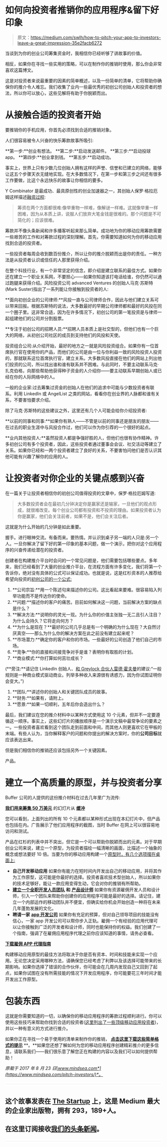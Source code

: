 # 如何向投资者推销你的应用程序&留下好印象

> 原文：<https://medium.com/swlh/how-to-pitch-your-app-to-investors-leave-a-great-impression-35e2facb6272>

当谈到为你的创业公司筹集资金时，我相信你已经听够了讲故事的价值。

相反，如果你在寻找一些实用的策略，可以在制作你的推销时使用，那么你会非常喜欢这篇博文。

这是对投资者来说最重要的因素的简单概述，以及一份简单的清单，它将帮助你确保你的推介令人难忘。我们收集了业内一些最优秀的初创公司创始人和投资者的想法，所以你可以放心，这些见解将有助于你脱颖而出。

# 从接触合适的投资者开始

要推销你的手机应用，你首先必须找到合适的推销对象。

人们很容易被令人兴奋的快乐筹款故事所吸引:

**第一步:**创业有想法。
**第二步:**启动发送邮件。
**第三步:**启动投球 app。
**第四步:**创业拿到钱。
**第五步:**启动成功。

事实上，世界上只有少数几位创始人拥有这样的声誉、信誉和已建立的网络，能够让这五个步骤天衣无缝地实现。在大多数情况下，在第一步和第三步之间还有很多工作要做，比这个永远快乐的故事让你相信的要多。

Y Combinator 是最成功、最具原创性的创业加速器之一，其创始人保罗·格拉厄姆这样描述[融资过程](http://paulgraham.com/fr.html):

> 筹资在两个方面都很难:像举重物一样难，像解谜一样难。这就像举重一样困难，因为从本质上讲，说服人们放弃大笔金钱是很难的。那个问题是不可简化的；应该很难。

筹款并不像头条新闻和许多播客听起来那么简单。成功地为你的移动应用筹款需要一些艰苦的工作和对筹款过程的深刻理解。首先，你需要知道如何为你的移动应用找到合适的投资者。

一些投资者每周会收到数百份推介，所以让你的推介脱颖而出是你的责任。一种方法是从投资者认识或信任的人那里获得介绍。

在整个科技行业，有一个非常坚定的信念，即介绍是建立联系的最佳方式。如果你还在建立一个职业关系网，不要担心——如果你知道该打电话给谁，你仍然可以通过跑腿来获得介绍。风险投资公司 advanced Ventures 的创始人马克·苏斯特(Mark Suster)指出了一系列能让你接触到投资者的人:

**面向初创企业的公司律师:**风投一直与公司律师合作，因此与他们建立关系可以带来回报。根据苏斯特的说法，大多数最好的早期公司律师都和最好的风投在同一个圈子里。这非常合适，因为在许多情况下，初创公司的第一笔投资是与律师一起组建他们的公司并分割股票。

**专注于初创公司的招聘人员:**招聘人员本质上是社交型的，但他们也有一个巨大的网络，从初创公司社区的成员到支持他们的风投和天使。

投资组合公司:从介绍开始，最好的地方之一就是风险投资组合。如果你有一位首席执行官在使用你的产品，而他们的公司是由一位与你利益一致的风险投资人投资的，那就联系这位首席执行官，建立关系。大多数风投直接在他们的网站上列出他们投资的公司，所以找出谁和谁有联系并不困难。与此同时，不要主动联系马克·扎克伯格，向那些帮助他获得种子资金的人介绍你——要主动联系早期创始人或已经在你的人际网络中的人。

一般的企业家:过去筹集过资金的创始人在他们的追求中可能与少数投资者有联系。利用 LinkedIn 或 AngelList 之类的网站，看看你在创业界的人脉都和谁有关系，不要害怕要求介绍。

除了马克·苏斯特的这些建议之外，这里还有几个人可能会给你介绍投资者:

**以前的同事和同事:**如果你有熟人——不管是以前的同事还是朋友的朋友——在过去的职业生涯中与风投合作过，他们可以作为你引荐的一个很好的起点。

**业内其他投资人:**虽然投资人都是争强好胜的人，但他们也很有协作精神。许多初创公司有多个投资者，因此，这些投资者通过董事会会议、社交活动等建立了关系。如果你已经和一两个投资者建立了良好的关系，不要害怕问他们是否认识其他可能有兴趣了解你的应用的人。

# 让投资者对你企业的关键点感到兴奋

在一篇关于让投资者相信你的初创公司值得投资的文章中，保罗·格拉厄姆写道:

> 大多数投资者会在最初几分钟决定你是赢家还是输家，一旦他们的观点形成，就很难改变。每个创业公司都有投资和不投资的理由。如果投资者认为你是赢家，他们会关注前者，如果不是，他们会关注后者。

这就是为什么开始的几分钟是如此重要。

握手。进行眼神交流。有备而来。要热情。并认识到桌子另一端的人只是:另一个人。一旦你解决了留下好的第一印象的基本问题，做一个演示，把你对这个应用程序的兴奋传递给潜在的投资者。

创建者在构建推介平台时会问的一个常见问题是，他们需要包括哪些要点。多年来，我们已经看到了大量的创业推介平台，在流程方面有许多变化，我们将第一个告诉你，绝对没有具体的公式可以保证成功。也就是说，这是红杉资本的人推荐给希望向投资的[初创公司的一个公式:](https://www.sequoiacap.com/article/writing-a-business-plan/)

1.  **公司宗旨:**用一个陈述句来描述你的公司。这比看起来要难。很容易陷入列举功能而不是传达你的使命。
2.  **问题:**描述你的客户的痛苦。目前如何解决这一问题，当前解决方案的缺点是什么？
3.  **解决方法:**说明你的灵光一现。为什么你的价值主张独一无二且引人注目？为什么会持久？它将走向何方？
4.  **为什么是现在？**最好的公司几乎总是有一个明确的为什么现在？大自然讨厌真空——那么为什么你的解决方案在此之前没有建立起来呢？
5.  **市场潜力:**确定你的客户和你的市场。一些最好的公司创造了他们自己的市场。
6.  **竞争:**你的直接和间接竞争对手是谁？表明你有取胜的计划。
7.  **商业模式:**你打算如何茁壮成长？

(**旁注:**请记住 LinkedIn 创始人、[和 Greylock 合伙人雷德·霍夫曼](http://www.reidhoffman.org/485-business-and-entrepeneurship/2135-linkedin-s-series-b-pitch-to-greylock)的建议:“一般规则是一种商业模式驱动商业。列举多种收入来源很有诱惑力，因为你试图证明你会变大。”)

1.  **团队:**讲述你的创始人和关键团队成员的故事。
2.  **财务:**如果有，请附上。
3.  **愿景:**如果一切顺利，五年后你会造出什么？

最后，我们建议在您的推介材料中以某种方式使用这 10 个元素，但并不一定要遵循这一顺序。事实上，这些幻灯片的播放顺序是一个演示文稿中最常争论的要素之一。一些投资者喜欢看到这个团队走到前面和中间，而其他人则更喜欢它在甲板的末端。有些人认为，当你解释客户的问题和你提出的解决方案时，你的**公司目标**就应该表达出来。

但是我们相信你的推销还应该包括另外一个关键因素。

产品。

# 建立一个高质量的原型，并与投资者分享

Buffer 公司的人提供的这份推介材料在过去几年里广为流传:

[**我们用来筹集 50 万美元**](https://www.slideshare.net/Bufferapp/buffer-seedrounddeck) 的幻灯片从 [**缓冲**](https://www.slideshare.net/Bufferapp)

您可以看到，上面列出的所有 10 个元素都以某种形式出现在本幻灯片中，但产品也包括在内。广告展示了他们应用程序的截图，当时 Buffer 在网上可以很容易地访问和测试。

产品在红杉的列表中并不突出，但它是一个可以帮助你脱颖而出的元素。对于早期创业公司来说，建立一个原型，为投资者描绘一幅清晰的画面，比描述一个抽象的概念或想法要好 10 倍。当要为你的移动应用构建一个[原型时，有几个选项摆在桌面上:](http://www.mindsea.com/how-to-prototype-a-mobile-app/)

*   **自己开发移动应用** 如果你有能力在短时间内开发出自己的移动应用，并将其作为工作原型，这可能是你最好的选择。投资者喜欢技术型创始人，所以如果你的技术足够好，能让一款应用变得生动，它会对你的推销有所帮助。
*   [**建立一个全职开发人员团队**](https://www.mindsea.com/much-really-cost-build-mobile-app/) **和** [**产品设计师**](http://www.mindsea.com/recruit-attract-close-best-product-designers/) 如果你有资源雇佣开发人员和设计师，引入一个团队来帮助你创建你的应用程序可能是最好的选择。请记住，建立一个内部运作的移动团队并不便宜，但确实给你机会开始创造一种将在未来几年蓬勃发展的文化。
*   **聘请一家** [**app 开发公司**](http://mindsea.com/)
    如果你有充足的预算，但对自己领导项目的技能没有信心，一家 app 开发公司可以帮你步入正轨。雇佣一个有经验的应用代理可以让你接触到广泛的开发者和设计师，同时也能保持你的权益。我们创建了一个指南，强调了在雇佣应用程序代理之前你应该知道的事情，请务必查看。

[**下载雇佣 APP 代理指南**](http://content.mindsea.com/outsource-inhouse)

构建移动应用原型的最佳方法将取决于你是否有资本、时间和技能来实现一个应用。无论您决定采用哪种方法，请确保您已经考虑了利弊以及该选择可能带来的长期影响。如果你选择了错误的合作伙伴，你可能会在几周内发现自己又回到了起点，如果你试图在没有所需技能的情况下开发应用程序，你可能要花三年时间才能开发出工作原型。

# 包装东西

这就是你需要知道的一切，以确保你的移动应用程序的筹款过程顺利进行。你可以使用这些技巧来帮助你找到合适的投资者([这里列出了一些顶级移动应用投资者](http://content.mindsea.com/mobile-midas-touch))，并以一种有意义的方式进行推介。

如果你正在寻找一个易于使用的清单来制作你的推销， [**点击这里下载这些简单格式的提示**](http://content.mindsea.com/pitch-your-app) **。**如果您还想了解如何为您的移动应用程序创建精彩推介的更多信息，请联系我们——我们很乐意了解您正在构建的内容以及我们可以如何提供帮助！

*原载于 2017 年 8 月 23 日*[*www.mindsea.com*](https://www.mindsea.com/pitch-investors/)*。*

![](img/731acf26f5d44fdc58d99a6388fe935d.png)

## 这个故事发表在 [The Startup](https://medium.com/swlh) 上，这是 Medium 最大的企业家出版物，拥有 293，189+人。

## 在这里订阅接收[我们的头条新闻](http://growthsupply.com/the-startup-newsletter/)。

![](img/731acf26f5d44fdc58d99a6388fe935d.png)